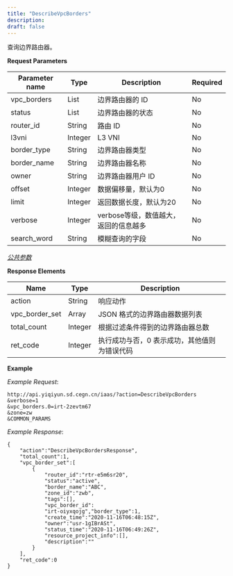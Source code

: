 ```yaml
---
title: "DescribeVpcBorders"
description: 
draft: false
---
```




查询边界路由器。


**Request Parameters**

| Parameter name | Type | Description | Required |
| --- | --- | --- | --- |
| vpc_borders | List | 边界路由器的 ID | No |
| status | List | 边界路由器的状态 | No |
| router_id | String | 路由 ID | No |
| l3vni | Integer | L3 VNI | No |
| border_type | String | 边界路由器类型 | No |
| border_name | String | 边界路由器名称 | No |
| owner | String | 边界路由器用户 ID | No |
| offset | Integer | 数据偏移量，默认为0 | No |
| limit | Integer | 返回数据长度，默认为20 | No |
| verbose | Integer | verbose等级，数值越大，返回的信息越多 | No |
| search_word | String | 模糊查询的字段 | No |

[_公共参数_](../../../parameters/)

**Response Elements**

| Name | Type | Description |
| --- | --- | --- |
| action | String | 响应动作 |
| vpc_border_set | Array | JSON 格式的边界路由器数据列表 |
| total_count | Integer | 根据过滤条件得到的边界路由器总数 |
| ret_code | Integer | 执行成功与否，0 表示成功，其他值则为错误代码 |

**Example**

_Example Request_:

```
http://api.yiqiyun.sd.cegn.cn/iaas/?action=DescribeVpcBorders
&verbose=1
&vpc_borders.0=irt-2zevtm67
&zone=zw
&COMMON_PARAMS
```

_Example Response_:

```
{
    "action":"DescribeVpcBordersResponse",
    "total_count":1,
    "vpc_border_set":[
        {
            "router_id":"rtr-e5m6sr20",
            "status":"active",
            "border_name":"ABC",
            "zone_id":"zwb",
            "tags":[],
            "vpc_border_id":
            "irt-oiyxqojg","border_type":1,
            "create_time":"2020-11-16T06:48:15Z",
            "owner":"usr-1gIBrASt",
            "status_time":"2020-11-16T06:49:26Z",
            "resource_project_info":[],
            "description":""
        }
    ],
    "ret_code":0
}
```
